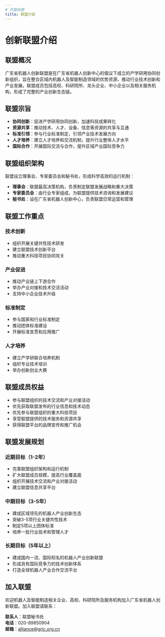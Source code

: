 ```yaml
---
# 页面标题
title: 联盟介绍
---
```


# 创新联盟介绍

## 联盟概况

<!-- 联盟基本介绍 -->
广东省机器人创新联盟是在广东省机器人创新中心的倡议下成立的产学研用协同创新组织，旨在整合区域内机器人及智能制造领域的优势资源，推动行业技术创新和产业发展。联盟成员包括高校、科研院所、龙头企业、中小企业以及相关服务机构，形成了完整的产业创新生态链。

## 联盟宗旨

<!-- 联盟宗旨和目标 -->
- **协同创新**：促进产学研用协同创新，加速科技成果转化
- **资源共享**：推动技术、人才、设备、信息等资源的共享与互通
- **标准引领**：参与行业标准制定，引领产业技术发展方向
- **人才培养**：建立人才培养和交流机制，提升行业整体人才水平
- **国际合作**：开展国际交流与合作，提升区域产业国际竞争力

## 联盟组织架构

<!-- 组织架构说明 -->
联盟设立理事会、专家委员会和秘书处，形成科学高效的运行机制：

- **理事会**：联盟最高决策机构，负责制定联盟发展战略和重大决策
- **专家委员会**：由行业专家组成，为联盟提供技术咨询和发展建议
- **秘书处**：设在广东省机器人创新中心，负责联盟日常运营和管理

## 联盟工作重点

<!-- 技术创新工作 -->
### 技术创新

- 组织开展关键共性技术研发
- 建立联盟技术创新平台
- 推动重大科技项目协同攻关

<!-- 产业促进工作 -->
### 产业促进

- 推动产业链上下游合作
- 举办产业对接和技术交流活动
- 支持中小企业技术升级

<!-- 标准制定工作 -->
### 标准制定

- 参与国家和行业标准制定
- 推动团体标准建设
- 开展标准宣贯和应用推广

<!-- 人才培养工作 -->
### 人才培养

- 建立产学研联合培养机制
- 组织专业技术培训
- 举办创新创业大赛

## 联盟成员权益

<!-- 成员权益说明 -->
- 参与联盟组织的技术交流和产业对接活动
- 优先获取联盟发布的行业信息和技术动态
- 优先参与联盟组织的重大科技项目
- 享受联盟提供的技术服务和资源共享
- 获得联盟平台的品牌宣传和推广机会

## 联盟发展规划

<!-- 近期发展目标 -->
### 近期目标（1-2年）

- 完善联盟组织架构和运行机制
- 扩大联盟成员规模，提高行业覆盖面
- 组织开展技术交流和产业对接活动
- 建立联盟信息共享平台

<!-- 中期发展目标 -->
### 中期目标（3-5年）

- 建成区域领先的机器人产业创新生态
- 突破3-5项行业关键共性技术
- 制定5项以上团体标准
- 培养一批行业技术和管理人才

<!-- 长期发展目标 -->
### 长期目标（5年以上）

- 建成国内一流、国际知名的机器人产业创新联盟
- 形成具有国际竞争力的技术创新体系
- 打造全球机器人产业合作交流平台

## 加入联盟

<!-- 加入联盟的方式 -->
欢迎机器人及智能制造相关企业、高校、科研院所及服务机构加入广东省机器人创新联盟。加入联盟请联系：

**联系人**：联盟秘书处  
**电话**：020-89850904  
**邮箱**：alliance@gric.org.cn 